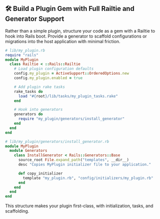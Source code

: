 ## 🛠️ Build a Plugin Gem with Full Railtie and Generator Support
Rather than a simple plugin, structure your code as a gem with a Railtie to hook into Rails boot. Provide a generator to scaffold configurations or migrations into the host application with minimal friction.

```ruby
# lib/my_plugin.rb
require "rails"
module MyPlugin
  class Railtie < ::Rails::Railtie
    # Load plugin configuration defaults
    config.my_plugin = ActiveSupport::OrderedOptions.new
    config.my_plugin.enabled = true

    # Add plugin rake tasks
    rake_tasks do
      load "#{root}/lib/tasks/my_plugin_tasks.rake"
    end

    # Hook into generators
    generators do
      require "my_plugin/generators/install_generator"
    end
  end
end

# lib/my_plugin/generators/install_generator.rb
module MyPlugin
  module Generators
    class InstallGenerator < Rails::Generators::Base
      source_root File.expand_path("templates", __dir__)
      desc "Copies MyPlugin initializer file to your application."

      def copy_initializer
        template "my_plugin.rb", "config/initializers/my_plugin.rb"
      end
    end
  end
end
```

This structure makes your plugin first-class, with initialization, tasks, and scaffolding.